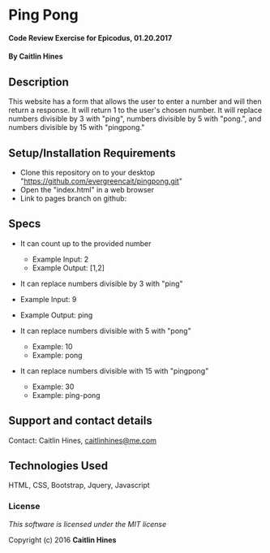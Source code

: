 # Ping Pong

#### Code Review Exercise for Epicodus, 01.20.2017

#### By **Caitlin Hines**

## Description

This website has a form that allows the user to enter a number and will then return a response. It will return 1 to the user's chosen number. It will replace numbers divisible by 3 with "ping", numbers divisible by 5 with "pong.", and numbers divisible by 15 with "pingpong."

## Setup/Installation Requirements

* Clone this repository on to your desktop "https://github.com/evergreencait/pingpong.git"
* Open the "index.html" in a web browser
* Link to pages branch on github:


## Specs

* It can count up to the provided number
  * Example Input: 2
  * Example Output: [1,2]

*  It can replace numbers divisible by 3 with "ping"
  * Example Input: 9
  * Example Output: ping

* It can replace numbers divisible with 5 with "pong"
  * Example: 10
  * Example: pong

* It can replace numbers divisible with 15 with "pingpong"
  * Example: 30
  * Example: ping-pong

## Support and contact details

Contact: Caitlin Hines, caitlinhines@me.com

## Technologies Used

HTML, CSS, Bootstrap, Jquery, Javascript

### License

*This software is licensed under the MIT license*

Copyright (c) 2016 **Caitlin Hines**
